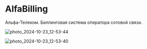 # AlfaBilling
 Альфа-Телеком. Биллинговая система оператора сотовой связи.
 
![photo_2024-10-23_12-53-44](https://github.com/user-attachments/assets/1fcb5334-3fcc-4f12-b4d0-ccad07426fe6)

![photo_2024-10-23_12-53-40](https://github.com/user-attachments/assets/77b30539-6c11-4d2d-afec-b901066d4906)
